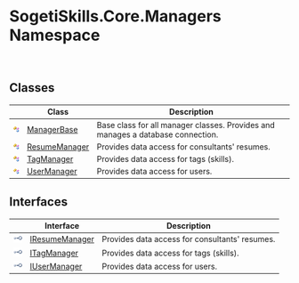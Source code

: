 SogetiSkills.Core.Managers Namespace
====================================
 


Classes
-------

                | Class              | Description                                                                     
--------------- | ------------------ | ------------------------------------------------------------------------------- 
![Public class] | [ManagerBase][1]   | Base class for all manager classes. Provides and manages a database connection. 
![Public class] | [ResumeManager][2] | Provides data access for consultants' resumes.                                  
![Public class] | [TagManager][3]    | Provides data access for tags (skills).                                         
![Public class] | [UserManager][4]   | Provides data access for users.                                                 


Interfaces
----------

                    | Interface           | Description                                    
------------------- | ------------------- | ---------------------------------------------- 
![Public interface] | [IResumeManager][5] | Provides data access for consultants' resumes. 
![Public interface] | [ITagManager][6]    | Provides data access for tags (skills).        
![Public interface] | [IUserManager][7]   | Provides data access for users.                

[1]: ManagerBase/README.md
[2]: ResumeManager/README.md
[3]: TagManager/README.md
[4]: UserManager/README.md
[5]: IResumeManager/README.md
[6]: ITagManager/README.md
[7]: IUserManager/README.md
[Public class]: ../_icons/pubclass.gif "Public class"
[Public interface]: ../_icons/pubinterface.gif "Public interface"